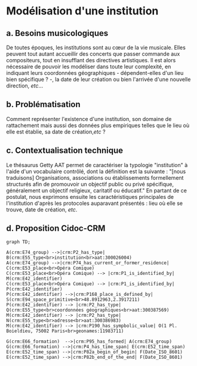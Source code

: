 # Modélisation d'une institution

## a. Besoins musicologiques

De toutes époques, les institutions sont au cœur de la vie musicale. Elles peuvent tout autant accueillir des concerts que passer commande aux compositeurs, tout en insufflant des directives artistiques. Il est alors nécessaire de pouvoir les modéliser dans toute leur complexité, en indiquant leurs coordonnées géographiques - dépendent-elles d'un lieu bien spécifique ? -, la date de leur création ou bien l'arrivée d'une nouvelle direction, _etc_... 

## b. Problématisation

Comment représenter l'existence d'une institution, son domaine de rattachement mais aussi des données plus empiriques telles que le lieu où elle est établie, sa date de création,_etc_ ?

## c. Contextualisation technique

Le thésaurus Getty AAT permet de caractériser la typologie "institution" à l'aide d'un vocabulaire contrôlé, dont la définition est la suivante : "[nous traduisons] Organisations, associations ou établissements formellement structurés afin de promouvoir un objectif public ou privé spécifique, généralement un objectif religieux, caritatif ou éducatif." En partant de ce postulat, nous exprimons ensuite les caractéristiques principales de l'institution d'après les protocoles auparavant présentés : lieu où elle se trouve, date de création, _etc_.

## d. Proposition Cidoc-CRM

```mermaid
graph TD;

A(crm:E74_group) -->|crm:P2_has_type| B(crm:E55_type<br>institution<br>aat:300026004)
A(crm:E74_group) -->|crm:P74_has_current_or_former_residence| C(crm:E53_place<br>Opéra Comique)
C(crm:E53_place<br>Opéra Comique) --> |crm:P1_is_identified_by| M(crm:E42_identifier)
C(crm:E53_place<br>Opéra Comique) --> |crm:P1_is_identified_by| P(crm:E42_identifier)
P(crm:E42_identifier) -->|crm:P168_place_is_defined_by| S(crm:E94_space_primitive<br>48.8912963,2.3917211)
P(crm:E42_identifier) --> |crm:P2_has_type| Q(crm:E55_type<br>coordonnées géographiques<br>aat:300387569)
M(crm:E42_identifier) --> |crm:P2_has_type| N(crm:E55_type<br>adresse<br>aat:300386983)
M(crm:E42_identifier) --> |crm:P190_has_sympbolic_value| O(1 Pl. Boieldieu, 75002 Paris<br>geonames:11983711)

G(crm:E66_formation)  -->|crm:P95_has_formed| A(crm:E74_group)
G(crm:E66_formation) -->|crm:P4_has_time_span| E(crm:E52_time_span)
E(crm:E52_time_span) -->|crm:P82a_begin_of_begin| F(Date_ISO_8601)
E(crm:E52_time_span) -->|crm:P82b_end_of_the_end| F(Date_ISO_8601)

```


